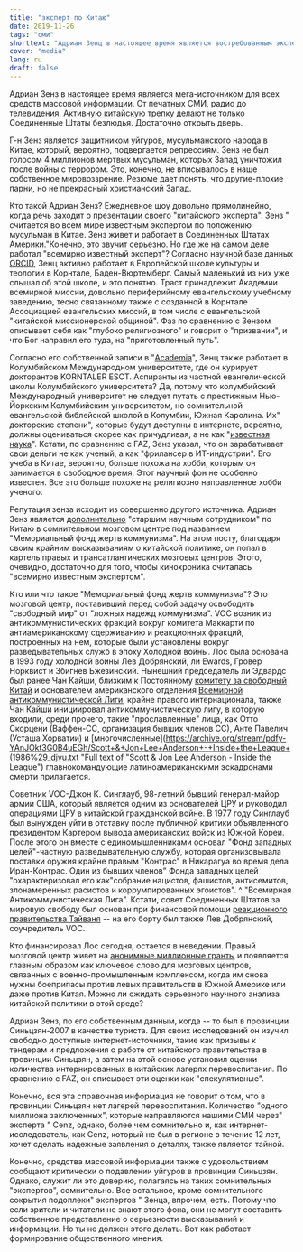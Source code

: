 ```yaml
---
title: "эксперт по Китаю"
date: 2019-11-26
tags: "сми"
shorttext: "Адриан Зенц в настоящее время является востребованным экспертом в борьбе с Китаем. При этом мусульмане продвигаются вперед, которых сам Запад убивает."
cover: "media"
lang: ru
draft: false
---
```


Адриан Зенз в настоящее время является мега-источником для всех средств
массовой информации. От печатных СМИ, радио до телевидения. Активную
китайскую трепку делают не только Соединенные Штаты безлюдья. Достаточно
открыть дверь.

Г-н Зенз является защитником уйгуров, мусульманского народа в Китае,
который, вероятно, подвергается репрессиям. Зенз не был голосом 4
миллионов мертвых мусульман, которых Запад уничтожил после войны с
террором. Это, конечно, не вписывалось в наше собственное мировоззрение.
Резюме дает понять, что другие-плохие парни, но не прекрасный
христианский Запад.

Кто такой Адриан Зенз? Ежедневное шоу довольно прямолинейно, когда речь
заходит о презентации своего "китайского эксперта". Зенз \" считается во
всем мире известным экспертом по положению мусульман в Китае. Зенз живет
и работает в Соединенных Штатах Америки."Конечно, это звучит серьезно.
Но где же на самом деле работал "всемирно известный эксперт"? Согласно
научной базе данных
[ORCID](https://orcid.org/0000-0002-8648-8363 "Adrian Zenz - ORCID"),
Зенц активно работает в Европейской школе культуры и теологии в
Корнтале, Баден-Вюртемберг. Самый маленький из них уже слышал об этой
школе, и это понятно. Траст принадлежит Академии всемирной миссии,
довольно периферийному евангельскому учебному заведению, тесно
связанному также с созданной в Корнтале Ассоциацией евангельских миссий,
в том числе с евангельской "китайской миссионерской общиной". Фаз по
сравнению с Зензом описывает себя как "глубоко религиозного" и говорит о
"призвании", и что Бог направил его туда, на "приготовленный путь".

Согласно его собственной записи в
"[Academia](https://ciu.academia.edu/AdrianZenz "Adrian Zenz - CIU")\",
Зенц также работает в Колумбийском Международном университете, где он
курирует докторантов KORNTALER ESCT. Аспиранты из частной евангелической
школы Колумбийского университета? Да, потому что колумбийский
Международный университет не следует путать с престижным Нью-Йоркским
Колумбийским университетом, но сомнительной евангельской библейской
школой в Колумбии, Южная Каролина. Их" докторские степени", которые
будут доступны в интернете, вероятно, должны оцениваться скорее как
причудливая, а не как "[известная
наука](http://www.ciu.edu/academics/graduate-seminary-programs/doctor-of-philosophy "Doctor of Philosophy")\".
Кстати, по сравнению с FAZ, Зенз указал, что он зарабатывает свои деньги
не как ученый, а как "фрилансер в ИТ-индустрии". Его учеба в Китае,
вероятно, больше похожа на хобби, которым он занимается в свободное
время. Этот научный фон не особенно известен. Все это больше похоже на
религиозно направленное хобби ученого.

Репутация зенза исходит из совершенно другого источника. Адриан Зенз
является
[дополнительно](https://jamestown.org/analyst/adrian-zenz/ "Adrian Zenz - Jamestown")
"старшим научным сотрудником" по Китаю в сомнительном мозговом центре
под названием "Мемориальный фонд жертв коммунизма". На этом посту,
благодаря своим крайним высказываниям о китайской политике, он попал в
картель правых и трансатлантических мозговых центров. Этого, очевидно,
достаточно для того, чтобы кинохроника считалась "всемирно известным
экспертом".

Кто или что такое "Мемориальный фонд жертв коммунизма"? Это мозговой
центр, поставивший перед собой задачу освободить "свободный мир" от
"ложных надежд коммунизма". VOC возник из антикоммунистических фракций
вокруг комитета Маккарти по антиамериканскому сдерживанию и реакционных
фракций, построенных на нем, которые были установлены вокруг
разведывательных служб в эпоху Холодной войны. Лос была основана в 1993
году холодной воины Лев Добрянский, ли Ewards, Гровер Норквист и Збигнев
Бжезинский. Нынешний председатель ли Эдвардс был ранее Чан Кайши,
близким к Постоянному [комитету за свободный
Китай](https://www.washingtonpost.com/archive/politics/1979/02/02/the-death-rattle-of-the-china-lobby/d5828448-a9e9-4b0d-a765-687ab73f9108/ "The Death Rattle of the China Lobby")
и основателем американского отделения [Всемирной антикоммунистической
Лиги](https://en.wikipedia.org/wiki/World_League_for_Freedom_and_Democracy "World League for Freedom and Democracy"),
крайне правого интернационала, также Чан Кайши инициировал
антикоммунистическую лигу, в которую входили, среди прочего, такие
"прославленные" лица, как Отто Скорцени (Ваффен-СС, организация бывших
членов СС), Анте Павелич (Усташа Хорватии) и
\[многочисленные\](<https://archive.org/stream/pdfy-YAnJOkt3G0B4uEGh/Scott+&+Jon+Lee+Anderson+-+Inside+the+League+(1986%29_djvu.txt>
"Full text of "Scott & Jon Lee Anderson - Inside the League")
главнокомандующие латиноамериканскими эскадронами смерти прилагается.

Советник VOC-Джон К. Синглауб, 98-летний бывший генерал-майор армии США,
который является одним из основателей ЦРУ и руководил операциями ЦРУ в
китайской гражданской войне. В 1977 году Синглауб был вынужден уйти в
отставку после публичной критики объявленного президентом Картером
вывода американских войск из Южной Кореи. После этого он вместе с
единомышленниками основал "Фонд западных целей"-частную разведывательную
службу, которая организовывала поставки оружия крайне правым "Контрас" в
Никарагуа во время дела Иран-Контрас. Один из бывших членов" Фонда
западных целей "охарактеризовал его как\"собрание нацистов, фашистов,
антисемитов, злонамеренных расистов и коррумпированных эгоистов". \^
"Всемирная Антикоммунистическая Лига". Кстати, совет Соединенных Штатов
за мировую свободу был основан при финансовой помощи [реакционного
правительства
Тайваня](https://militarist-monitor.org/united_states_council_for_world_freedom/ "United States Council for World Freedom")
-- на его борту был также Лев Добрянский, соучредитель VOC.

Кто финансировал Лос сегодня, остается в неведении. Правый мозговой
центр живет на [анонимные миллионные
гранты](https://projects.propublica.org/nonprofits/organizations/521920858 "VICTIMS OF COMMUNISM MEMORIAL FOUNDATION INC")
и появляется главным образом как ключевое слово для мозговых центров,
связанных с военно-промышленным комплексом, когда им снова нужны
боеприпасы против левых правительств в Южной Америке или даже против
Китая. Можно ли ожидать серьезного научного анализа китайской политики в
этой среде?

Адриан Зенз, по его собственным данным, когда -- то был в провинции
Синьцзян-2007 в качестве туриста. Для своих исследований он изучил
свободно доступные интернет-источники, такие как призывы к тендерам и
предложения о работе от китайского правительства в провинции Синьцзян, а
затем на этой основе установил оценки количества интернированных в
китайских лагерях перевоспитания. По сравнению с FAZ, он описывает эти
оценки как "спекулятивные".

Конечно, вся эта справочная информация не говорит о том, что в провинции
Синьцзян нет лагерей перевоспитания. Количество "одного миллиона
заключенных", которые направляются нашими СМИ через" эксперта \" Cenz,
однако, более чем сомнительно и, как интернет-исследователь, как Cenz,
который не был в регионе в течение 12 лет, хочет сделать надежные
заявления о деталях, также является тайной.

Конечно, средства массовой информации также с удовольствием сообщают
критически о подавлении уйгуров в провинции Синьцзян. Однако, служит ли
это доверию, полагаясь на таких сомнительных "экспертов", сомнительно.
Все остальное, кроме сомнительного сокрытия подоплеки" экспертов \"
Зенца, впрочем, есть. Потому что если зрители и читатели не знают этого
фона, они не могут составить собственное представление о серьезности
высказываний и информации. Но ты не должен этого делать. Вот как
работает формирование общественного мнения.
